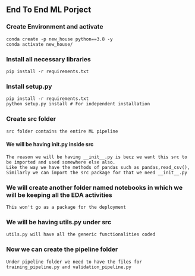 ## End To End ML Porject

### Create Environment and activate

```
conda create -p new_house python==3.8 -y
conda activate new_house/
```
### Install all necessary libraries

```
pip install -r requirements.txt
```
### Install setup.py

```
pip install -r requirements.txt
python setup.py install # For independent installation
```

### Create src folder

```
src folder contains the entire ML pipeline
```

#### We will be having __init__.py inside src

```
The reason we will be having __init__.py is becz we want this src to be imported and used somewhere else also.
Like the way we have the methods of pandas such as pandas,read_csv(),
Similarly we can import the src package for that we need __init__.py
```

### We will create another folder named notebooks in which we will be keeping all the EDA activities

```
This won't go as a package for the deployment
```

### We will be having utils.py under src

```
utils.py will have all the generic functionalities coded
```

### Now we can create the pipeline folder

```
Under pipeline folder we need to have the files for training_pipeline.py and validation_pipeline.py
```

